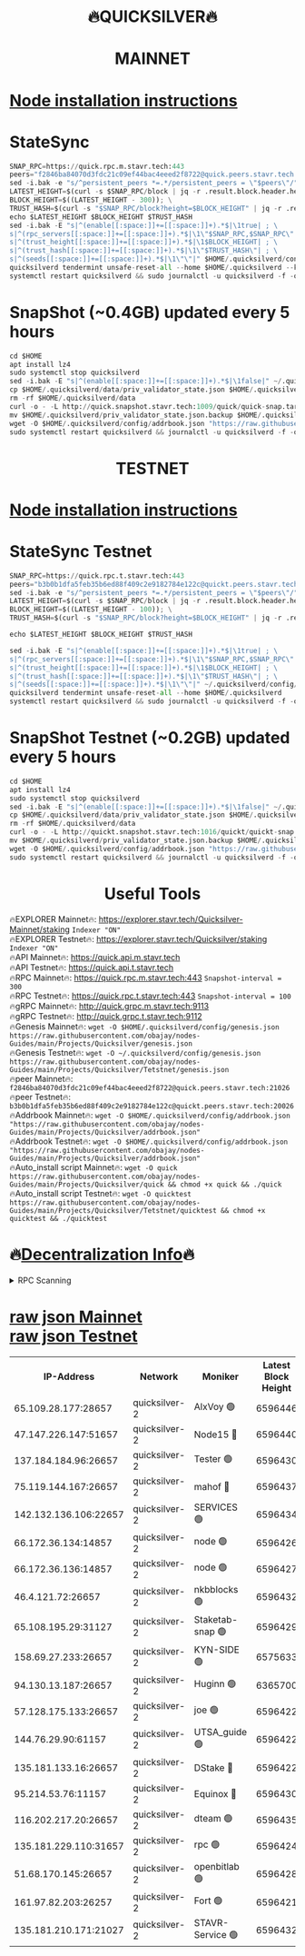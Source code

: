 <h1 align="center"> 🔥QUICKSILVER🔥</h1>

<h1 align="center"> MAINNET</h1>

[Node installation instructions](https://github.com/obajay/nodes-Guides/tree/main/Projects/Quicksilver)
=

# StateSync
```python
SNAP_RPC=https://quick.rpc.m.stavr.tech:443
peers="f2846ba84070d3fdc21c09ef44bac4eeed2f8722@quick.peers.stavr.tech:21026"
sed -i.bak -e "s/^persistent_peers *=.*/persistent_peers = \"$peers\"/" $HOME/.quicksilverd/config/config.toml
LATEST_HEIGHT=$(curl -s $SNAP_RPC/block | jq -r .result.block.header.height); \
BLOCK_HEIGHT=$((LATEST_HEIGHT - 300)); \
TRUST_HASH=$(curl -s "$SNAP_RPC/block?height=$BLOCK_HEIGHT" | jq -r .result.block_id.hash)
echo $LATEST_HEIGHT $BLOCK_HEIGHT $TRUST_HASH
sed -i.bak -E "s|^(enable[[:space:]]+=[[:space:]]+).*$|\1true| ; \
s|^(rpc_servers[[:space:]]+=[[:space:]]+).*$|\1\"$SNAP_RPC,$SNAP_RPC\"| ; \
s|^(trust_height[[:space:]]+=[[:space:]]+).*$|\1$BLOCK_HEIGHT| ; \
s|^(trust_hash[[:space:]]+=[[:space:]]+).*$|\1\"$TRUST_HASH\"| ; \
s|^(seeds[[:space:]]+=[[:space:]]+).*$|\1\"\"|" $HOME/.quicksilverd/config/config.toml
quicksilverd tendermint unsafe-reset-all --home $HOME/.quicksilverd --keep-addr-book
systemctl restart quicksilverd && sudo journalctl -u quicksilverd -f -o cat
```

# SnapShot (~0.4GB) updated every 5 hours
```python
cd $HOME
apt install lz4
sudo systemctl stop quicksilverd
sed -i.bak -E "s|^(enable[[:space:]]+=[[:space:]]+).*$|\1false|" ~/.quicksilverd/config/config.toml
cp $HOME/.quicksilverd/data/priv_validator_state.json $HOME/.quicksilverd/priv_validator_state.json.backup
rm -rf $HOME/.quicksilverd/data
curl -o - -L http://quick.snapshot.stavr.tech:1009/quick/quick-snap.tar.lz4 | lz4 -c -d - | tar -x -C $HOME/.quicksilverd --strip-components 2
mv $HOME/.quicksilverd/priv_validator_state.json.backup $HOME/.quicksilverd/data/priv_validator_state.json
wget -O $HOME/.quicksilverd/config/addrbook.json "https://raw.githubusercontent.com/obajay/nodes-Guides/main/Projects/Quicksilver/addrbook.json"
sudo systemctl restart quicksilverd && journalctl -u quicksilverd -f -o cat
```

<h1 align="center"> TESTNET</h1>

[Node installation instructions](https://github.com/obajay/nodes-Guides/tree/main/Projects/Quicksilver/Tetstnet)
=

# StateSync Testnet
```python
SNAP_RPC=https://quick.rpc.t.stavr.tech:443
peers="b3b0b1dfa5feb35b6ed88f409c2e9182784e122c@quickt.peers.stavr.tech:20026"
sed -i.bak -e "s/^persistent_peers *=.*/persistent_peers = \"$peers\"/" $HOME/.quicksilverd/config/config.toml
LATEST_HEIGHT=$(curl -s $SNAP_RPC/block | jq -r .result.block.header.height); \
BLOCK_HEIGHT=$((LATEST_HEIGHT - 100)); \
TRUST_HASH=$(curl -s "$SNAP_RPC/block?height=$BLOCK_HEIGHT" | jq -r .result.block_id.hash)

echo $LATEST_HEIGHT $BLOCK_HEIGHT $TRUST_HASH

sed -i.bak -E "s|^(enable[[:space:]]+=[[:space:]]+).*$|\1true| ; \
s|^(rpc_servers[[:space:]]+=[[:space:]]+).*$|\1\"$SNAP_RPC,$SNAP_RPC\"| ; \
s|^(trust_height[[:space:]]+=[[:space:]]+).*$|\1$BLOCK_HEIGHT| ; \
s|^(trust_hash[[:space:]]+=[[:space:]]+).*$|\1\"$TRUST_HASH\"| ; \
s|^(seeds[[:space:]]+=[[:space:]]+).*$|\1\"\"|" ~/.quicksilverd/config/config.toml
quicksilverd tendermint unsafe-reset-all --home $HOME/.quicksilverd
systemctl restart quicksilverd && sudo journalctl -u quicksilverd -f -o cat

```

# SnapShot Testnet (~0.2GB) updated every 5 hours
```python
cd $HOME
apt install lz4
sudo systemctl stop quicksilverd
sed -i.bak -E "s|^(enable[[:space:]]+=[[:space:]]+).*$|\1false|" ~/.quicksilverd/config/config.toml
cp $HOME/.quicksilverd/data/priv_validator_state.json $HOME/.quicksilverd/priv_validator_state.json.backup
rm -rf $HOME/.quicksilverd/data
curl -o - -L http://quickt.snapshot.stavr.tech:1016/quickt/quickt-snap.tar.lz4 | lz4 -c -d - | tar -x -C $HOME/.quicksilverd --strip-components 2
mv $HOME/.quicksilverd/priv_validator_state.json.backup $HOME/.quicksilverd/data/priv_validator_state.json
wget -O $HOME/.quicksilverd/config/addrbook.json "https://raw.githubusercontent.com/obajay/nodes-Guides/main/Projects/Quicksilver/Tetstnet/addrbook.json"
sudo systemctl restart quicksilverd && journalctl -u quicksilverd -f -o cat
```
 <h1 align="center"> Useful Tools</h1>

🔥EXPLORER Mainnet🔥:        https://explorer.stavr.tech/Quicksilver-Mainnet/staking    `Indexer "ON"` \
🔥EXPLORER Testnet🔥:        https://explorer.stavr.tech/Quicksilver/staking	        `Indexer "ON"` \
🔥API Mainnet🔥: 			 https://quick.api.m.stavr.tech \
🔥API Testnet🔥: 			 https://quick.api.t.stavr.tech \
🔥RPC Mainnet🔥:             https://quick.rpc.m.stavr.tech:443              `Snapshot-interval = 300` \
🔥RPC Testnet🔥:             https://quick.rpc.t.stavr.tech:443              `Snapshot-interval = 100` \
🔥gRPC Mainnet🔥:                    http://quick.grpc.m.stavr.tech:9113 \
🔥gRPC Testnet🔥:                    http://quick.grpc.t.stavr.tech:9112 \
🔥Genesis Mainnet🔥: `wget -O $HOME/.quicksilverd/config/genesis.json https://raw.githubusercontent.com/obajay/nodes-Guides/main/Projects/Quicksilver/genesis.json` \
🔥Genesis Testnet🔥: `wget -O ~/.quicksilverd/config/genesis.json https://raw.githubusercontent.com/obajay/nodes-Guides/main/Projects/Quicksilver/Tetstnet/genesis.json` \
🔥peer Mainnet🔥:					 `f2846ba84070d3fdc21c09ef44bac4eeed2f8722@quick.peers.stavr.tech:21026` \
🔥peer Testnet🔥:					 `b3b0b1dfa5feb35b6ed88f409c2e9182784e122c@quickt.peers.stavr.tech:20026` \
🔥Addrbook Mainnet🔥:    ```wget -O $HOME/.quicksilverd/config/addrbook.json "https://raw.githubusercontent.com/obajay/nodes-Guides/main/Projects/Quicksilver/addrbook.json"``` \
🔥Addrbook Testnet🔥:    ```wget -O $HOME/.quicksilverd/config/addrbook.json "https://raw.githubusercontent.com/obajay/nodes-Guides/main/Projects/Quicksilver/addrbook.json"``` \
🔥Auto_install script Mainnet🔥: ```wget -O quick https://raw.githubusercontent.com/obajay/nodes-Guides/main/Projects/Quicksilver/quick && chmod +x quick && ./quick``` \
🔥Auto_install script Testnet🔥: ```wget -O quicktest https://raw.githubusercontent.com/obajay/nodes-Guides/main/Projects/Quicksilver/Tetstnet/quicktest && chmod +x quicktest && ./quicktest```

🔥[Decentralization Info](https://github.com/obajay/StateSync-snapshots/tree/main/Projects/Quicksilver/Decentralization)🔥
=

<details>
<summary>RPC Scanning</summary>

<h2 align="center"> We scan nodes in real time every 4 hours. And we provide the final result of RPC endpoints.
We cannot influence the operation of these nodes in any way. </h2>


```python
If Voting Power is higher than 0 --> then the Node is a validator of the network and may be subject to attack and be a potential threat to the chain.
```
```python
We marked such validators with a red symbol
```

</details>

[raw json Mainnet](https://rpc-check.quickm.stavr.tech/quickm/rpc-quickm-result.json) \
[raw json Testnet](https://github.com/obajay/StateSync-snapshots/tree/main/Projects/Quicksilver/Rpc-Check-Testnet)
=


<table><tr><th>IP-Address</th><th>Network</th><th>Moniker</th><th>Latest Block Height</th><th>Earliest Block Height</th><th>Catching Up</th><th>Tx Index</th><th>Voting Power</th><th>Scan Time</th></tr><tr><td>65.109.28.177:28657</td><td>quicksilver-2</td><td>AlxVoy 🟢</td><td>6596446</td><td>3562001</td><td>False</td><td>off</td><td>0</td><td>2024-03-28T09:30:08.673032341UTC</td></tr><tr><td>47.147.226.147:51657</td><td>quicksilver-2</td><td>Node15 🔴</td><td>6596440</td><td>5151648</td><td>False</td><td>off</td><td>924989</td><td>2024-03-28T09:29:29.463094711UTC</td></tr><tr><td>137.184.184.96:26657</td><td>quicksilver-2</td><td>Tester 🟢</td><td>6596430</td><td>5550692</td><td>False</td><td>off</td><td>0</td><td>2024-03-28T09:28:34.839306857UTC</td></tr><tr><td>75.119.144.167:26657</td><td>quicksilver-2</td><td>mahof 🔴</td><td>6596437</td><td>5654794</td><td>False</td><td>on</td><td>285749</td><td>2024-03-28T09:29:11.871517078UTC</td></tr><tr><td>142.132.136.106:22657</td><td>quicksilver-2</td><td>SERVICES 🟢</td><td>6596434</td><td>5920001</td><td>False</td><td>on</td><td>0</td><td>2024-03-28T09:28:52.726815524UTC</td></tr><tr><td>66.172.36.134:14857</td><td>quicksilver-2</td><td>node 🟢</td><td>6596426</td><td>5950756</td><td>False</td><td>on</td><td>0</td><td>2024-03-28T09:28:11.711183352UTC</td></tr><tr><td>66.172.36.136:14857</td><td>quicksilver-2</td><td>node 🟢</td><td>6596427</td><td>5950756</td><td>False</td><td>on</td><td>0</td><td>2024-03-28T09:28:14.537317722UTC</td></tr><tr><td>46.4.121.72:26657</td><td>quicksilver-2</td><td>nkbblocks 🟢</td><td>6596432</td><td>6056301</td><td>False</td><td>on</td><td>0</td><td>2024-03-28T09:28:41.296053677UTC</td></tr><tr><td>65.108.195.29:31127</td><td>quicksilver-2</td><td>Staketab-snap 🟢</td><td>6596429</td><td>6075001</td><td>False</td><td>off</td><td>0</td><td>2024-03-28T09:28:27.497564158UTC</td></tr><tr><td>158.69.27.233:26657</td><td>quicksilver-2</td><td>KYN-SIDE 🟢</td><td>6575633</td><td>6159001</td><td>False</td><td>on</td><td>0</td><td>2024-03-28T09:28:45.993488825UTC</td></tr><tr><td>94.130.13.187:26657</td><td>quicksilver-2</td><td>Huginn 🟢</td><td>6365700</td><td>6231630</td><td>False</td><td>on</td><td>0</td><td>2024-03-28T09:28:52.956094204UTC</td></tr><tr><td>57.128.175.133:26657</td><td>quicksilver-2</td><td>joe 🟢</td><td>6596422</td><td>6246344</td><td>False</td><td>on</td><td>0</td><td>2024-03-28T09:27:45.258508739UTC</td></tr><tr><td>144.76.29.90:61157</td><td>quicksilver-2</td><td>UTSA_guide 🟢</td><td>6596422</td><td>6316825</td><td>False</td><td>on</td><td>0</td><td>2024-03-28T09:27:44.999485660UTC</td></tr><tr><td>135.181.133.16:26657</td><td>quicksilver-2</td><td>DStake 🔴</td><td>6596422</td><td>6378597</td><td>False</td><td>on</td><td>79272</td><td>2024-03-28T09:27:44.510305729UTC</td></tr><tr><td>95.214.53.76:11157</td><td>quicksilver-2</td><td>Equinox 🔴</td><td>6596430</td><td>6459097</td><td>False</td><td>on</td><td>214742</td><td>2024-03-28T09:28:33.963625482UTC</td></tr><tr><td>116.202.217.20:26657</td><td>quicksilver-2</td><td>dteam 🟢</td><td>6596435</td><td>6474101</td><td>False</td><td>on</td><td>0</td><td>2024-03-28T09:29:01.334269370UTC</td></tr><tr><td>135.181.229.110:31657</td><td>quicksilver-2</td><td>rpc 🟢</td><td>6596424</td><td>6479823</td><td>False</td><td>on</td><td>0</td><td>2024-03-28T09:27:58.329373523UTC</td></tr><tr><td>51.68.170.145:26657</td><td>quicksilver-2</td><td>openbitlab 🟢</td><td>6596428</td><td>6507144</td><td>False</td><td>on</td><td>0</td><td>2024-03-28T09:28:20.968560352UTC</td></tr><tr><td>161.97.82.203:26257</td><td>quicksilver-2</td><td>Fort 🟢</td><td>6596421</td><td>6565996</td><td>False</td><td>on</td><td>0</td><td>2024-03-28T09:27:42.021522253UTC</td></tr><tr><td>135.181.210.171:21027</td><td>quicksilver-2</td><td>STAVR-Service 🟢</td><td>6596432</td><td>6595001</td><td>False</td><td>on</td><td>0</td><td>2024-03-28T09:28:46.316838265UTC</td></tr></table>
